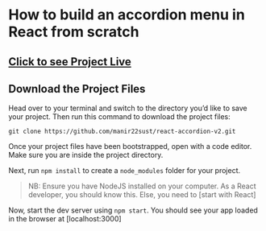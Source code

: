 # How to build an accordion menu in React from scratch

## [Click to see Project Live](https://github.com/manir22sust/react-accordion-v2.git)

## Download the Project Files

Head over to your terminal and switch to the directory you’d like to save your project. Then run this command to download the project files:

```
git clone https://github.com/manir22sust/react-accordion-v2.git
```

Once your project files have been bootstrapped, open with a code editor. Make sure you are inside the project directory.

Next, run `npm install` to create a `node_modules` folder for your project.

> NB: Ensure you have NodeJS installed on your computer. As a React developer, you should know this. Else, you need to [start with React]

Now, start the dev server using `npm start`. You should see your app loaded in the browser at [localhost:3000]
